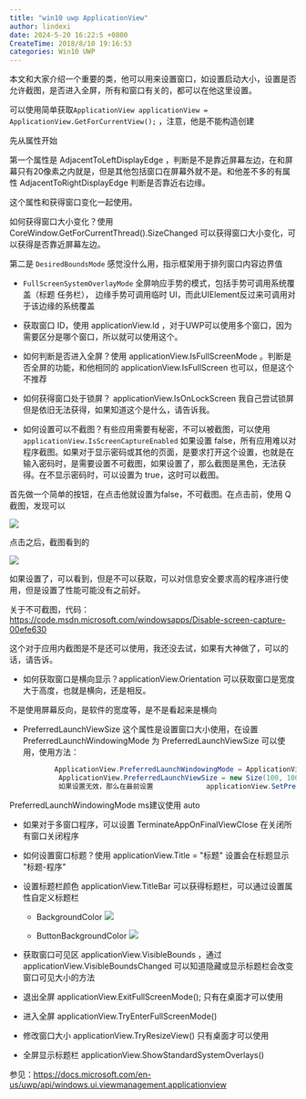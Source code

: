 ```yaml
---
title: "win10 uwp ApplicationView"
author: lindexi
date: 2024-5-20 16:22:5 +0800
CreateTime: 2018/8/10 19:16:53
categories: Win10 UWP
---
```


本文和大家介绍一个重要的类，他可以用来设置窗口，如设置启动大小，设置是否允许截图，是否进入全屏，所有和窗口有关的，都可以在他这里设置。

<!--more-->


<!-- CreateTime:2018/8/10 19:16:53 -->


<div id="toc"></div>

可以使用简单获取`ApplicationView applicationView = ApplicationView.GetForCurrentView();` ，注意，他是不能构造创建

先从属性开始

第一个属性是 AdjacentToLeftDisplayEdge ，判断是不是靠近屏幕左边，在和屏幕只有20像素之内就是，但是其他包括窗口在屏幕外就不是。和他差不多的有属性 AdjacentToRightDisplayEdge 判断是否靠近右边缘。

这个属性和获得窗口变化一起使用。

如何获得窗口大小变化？使用 CoreWindow.GetForCurrentThread().SizeChanged 可以获得窗口大小变化，可以获得是否靠近屏幕左边。

第二是 `DesiredBoundsMode` 感觉没什么用，指示框架用于排列窗口内容边界值

 - `FullScreenSystemOverlayMode` 全屏响应手势的模式，包括手势可调用系统覆盖（标题 任务栏）， 边缘手势可调用临时 UI，而此UIElement反过来可调用对于该边缘的系统覆盖

 - 获取窗口 ID，使用 applicationView.Id ，对于UWP可以使用多个窗口，因为需要区分是哪个窗口，所以就可以使用这个。

 - 如何判断是否进入全屏？使用 applicationView.IsFullScreenMode 。判断是否全屏的功能，和他相同的 applicationView.IsFullScreen 也可以，但是这个不推荐

 - 如何获得窗口处于锁屏？ applicationView.IsOnLockScreen 我自己尝试锁屏但是依旧无法获得，如果知道这个是什么，请告诉我。

 - 如何设置可以不截图？有些应用需要有秘密，不可以被截图，可以使用`applicationView.IsScreenCaptureEnabled` 如果设置 false，所有应用难以对程序截图。如果对于显示密码或其他的页面，是要求打开这个设置，也就是在输入密码时，是需要设置不可截图，如果设置了，那么截图是黑色，无法获得。在不显示密码时，可以设置为 true，这时可以截图。

 首先做一个简单的按钮，在点击他就设置为false，不可截图。在点击前，使用 Q 截图，发现可以

 ![](http://image.acmx.xyz/AwCCAwMAItoFADbzBgABAAQArj4BAGZDAgBo6AkA6Nk%3D%2F2017429512.jpg)

 点击之后，截图看到的

 ![](http://image.acmx.xyz/AwCCAwMAItoFADbzBgABAAQArj4BAGZDAgBo6AkA6Nk%3D%2F201742962.jpg)

 如果设置了，可以看到，但是不可以获取，可以对信息安全要求高的程序进行使用，但是设置了性能可能没有之前好。

 关于不可截图，代码：https://code.msdn.microsoft.com/windowsapps/Disable-screen-capture-00efe630

 这个对于应用内截图是不是还可以使用，我还没去试，如果有大神做了，可以的话，请告诉。

 - 如何获取窗口是横向显示？applicationView.Orientation 可以获取窗口是宽度大于高度，也就是横向，还是相反。

 不是使用屏幕反向，是软件的宽度等，是不是看起来是横向

 - PreferredLaunchViewSize 这个属性是设置窗口大小使用，在设置 PreferredLaunchWindowingMode 为 PreferredLaunchViewSize 可以使用，使用方法：


```csharp
           ApplicationView.PreferredLaunchWindowingMode = ApplicationViewWindowingMode.PreferredLaunchViewSize;
            ApplicationView.PreferredLaunchViewSize = new Size(100, 100);
            如果设置无效，那么在最前设置             applicationView.SetPreferredMinSize(new Size(100,100)); 

```

 PreferredLaunchWindowingMode ms建议使用 auto

 - 如果对于多窗口程序，可以设置 TerminateAppOnFinalViewClose 在关闭所有窗口关闭程序

 - 如何设置窗口标题？使用 applicationView.Title = "标题" 设置会在标题显示 "标题-程序"

 - 设置标题栏颜色 applicationView.TitleBar 可以获得标题栏，可以通过设置属性自定义标题栏

   - BackgroundColor ![](http://image.acmx.xyz/AwCCAwMAItoFADbzBgABAAQArj4BAGZDAgBo6AkA6Nk%3D%2F20174292037.jpg)

   - ButtonBackgroundColor ![](http://image.acmx.xyz/AwCCAwMAItoFADbzBgABAAQArj4BAGZDAgBo6AkA6Nk%3D%2F20174292343.jpg)

 - 获取窗口可见区 applicationView.VisibleBounds ，通过 applicationView.VisibleBoundsChanged 可以知道隐藏或显示标题栏会改变窗口可见大小的方法

 - 退出全屏  applicationView.ExitFullScreenMode(); 只有在桌面才可以使用

 - 进入全屏 applicationView.TryEnterFullScreenMode()

 - 修改窗口大小 applicationView.TryResizeView() 只有桌面才可以使用

 - 全屏显示标题栏 applicationView.ShowStandardSystemOverlays() 




参见：https://docs.microsoft.com/en-us/uwp/api/windows.ui.viewmanagement.applicationview

